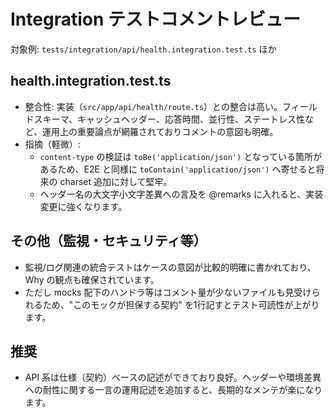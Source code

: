 # Integration テストコメントレビュー

対象例: `tests/integration/api/health.integration.test.ts` ほか

## health.integration.test.ts

- 整合性: 実装（`src/app/api/health/route.ts`）との整合は高い。フィールドスキーマ、キャッシュヘッダー、応答時間、並行性、ステートレス性など、運用上の重要論点が網羅されておりコメントの意図も明確。
- 指摘（軽微）:
  - `content-type` の検証は `toBe('application/json')` となっている箇所があるため、E2E と同様に `toContain('application/json')` へ寄せると将来の charset 追加に対して堅牢。
  - ヘッダー名の大文字小文字差異への言及を @remarks に入れると、実装変更に強くなります。

## その他（監視・セキュリティ等）

- 監視/ログ関連の統合テストはケースの意図が比較的明確に書かれており、Why の観点も確保されています。
- ただし mocks 配下のハンドラ等はコメント量が少ないファイルも見受けられるため、"このモックが担保する契約" を1行記すとテスト可読性が上がります。

## 推奨

- API 系は仕様（契約）ベースの記述ができており良好。ヘッダーや環境差異への耐性に関する一言の運用記述を追加すると、長期的なメンテが楽になります。
